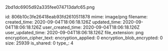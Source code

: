 2bd1dc6905d92a335fee074713dafc65.png

id: 806b10c3fe26418eab93fd2610511878
mime: image/png
filename: 
created_time: 2020-09-04T18:06:18.126Z
updated_time: 2020-09-04T18:06:18.126Z
user_created_time: 2020-09-04T18:06:18.126Z
user_updated_time: 2020-09-04T18:06:18.126Z
file_extension: png
encryption_cipher_text: 
encryption_applied: 0
encryption_blob_encrypted: 0
size: 25939
is_shared: 0
type_: 4